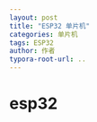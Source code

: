 ```yaml
---
layout: post
title: "ESP32 单片机"
categories: 单片机
tags: ESP32
author: 作者
typora-root-url: ..
---
```


# esp32